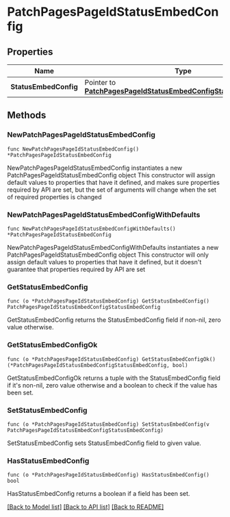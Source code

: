 # PatchPagesPageIdStatusEmbedConfig

## Properties

Name | Type | Description | Notes
------------ | ------------- | ------------- | -------------
**StatusEmbedConfig** | Pointer to [**PatchPagesPageIdStatusEmbedConfigStatusEmbedConfig**](PatchPagesPageIdStatusEmbedConfigStatusEmbedConfig.md) |  | [optional] 

## Methods

### NewPatchPagesPageIdStatusEmbedConfig

`func NewPatchPagesPageIdStatusEmbedConfig() *PatchPagesPageIdStatusEmbedConfig`

NewPatchPagesPageIdStatusEmbedConfig instantiates a new PatchPagesPageIdStatusEmbedConfig object
This constructor will assign default values to properties that have it defined,
and makes sure properties required by API are set, but the set of arguments
will change when the set of required properties is changed

### NewPatchPagesPageIdStatusEmbedConfigWithDefaults

`func NewPatchPagesPageIdStatusEmbedConfigWithDefaults() *PatchPagesPageIdStatusEmbedConfig`

NewPatchPagesPageIdStatusEmbedConfigWithDefaults instantiates a new PatchPagesPageIdStatusEmbedConfig object
This constructor will only assign default values to properties that have it defined,
but it doesn't guarantee that properties required by API are set

### GetStatusEmbedConfig

`func (o *PatchPagesPageIdStatusEmbedConfig) GetStatusEmbedConfig() PatchPagesPageIdStatusEmbedConfigStatusEmbedConfig`

GetStatusEmbedConfig returns the StatusEmbedConfig field if non-nil, zero value otherwise.

### GetStatusEmbedConfigOk

`func (o *PatchPagesPageIdStatusEmbedConfig) GetStatusEmbedConfigOk() (*PatchPagesPageIdStatusEmbedConfigStatusEmbedConfig, bool)`

GetStatusEmbedConfigOk returns a tuple with the StatusEmbedConfig field if it's non-nil, zero value otherwise
and a boolean to check if the value has been set.

### SetStatusEmbedConfig

`func (o *PatchPagesPageIdStatusEmbedConfig) SetStatusEmbedConfig(v PatchPagesPageIdStatusEmbedConfigStatusEmbedConfig)`

SetStatusEmbedConfig sets StatusEmbedConfig field to given value.

### HasStatusEmbedConfig

`func (o *PatchPagesPageIdStatusEmbedConfig) HasStatusEmbedConfig() bool`

HasStatusEmbedConfig returns a boolean if a field has been set.


[[Back to Model list]](../README.md#documentation-for-models) [[Back to API list]](../README.md#documentation-for-api-endpoints) [[Back to README]](../README.md)


